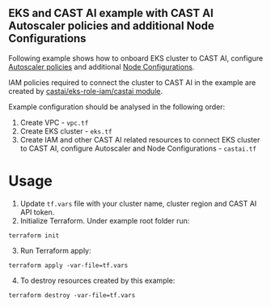 ## EKS and CAST AI example with CAST AI Autoscaler policies and additional Node Configurations

Following example shows how to onboard EKS cluster to CAST AI, configure [Autoscaler policies](https://docs.cast.ai/reference/policiesapi_upsertclusterpolicies) and additional [Node Configurations](https://docs.cast.ai/docs/node-configuration/).

IAM policies required to connect the cluster to CAST AI in the example are created by [castai/eks-role-iam/castai module](https://github.com/castai/terraform-castai-eks-role-iam).

Example configuration should be analysed in the following order:
1. Create VPC - `vpc.tf`
2. Create EKS cluster - `eks.tf`
3. Create IAM and other CAST AI related resources to connect EKS cluster to CAST AI, configure Autoscaler and Node Configurations  - `castai.tf`

# Usage
1. Update `tf.vars` file with your cluster name, cluster region and CAST AI API token.
2. Initialize Terraform. Under example root folder run:
```
terraform init
```
3. Run Terraform apply:
```
terraform apply -var-file=tf.vars 
```
4. To destroy resources created by this example:
```
terraform destroy -var-file=tf.vars 
```
